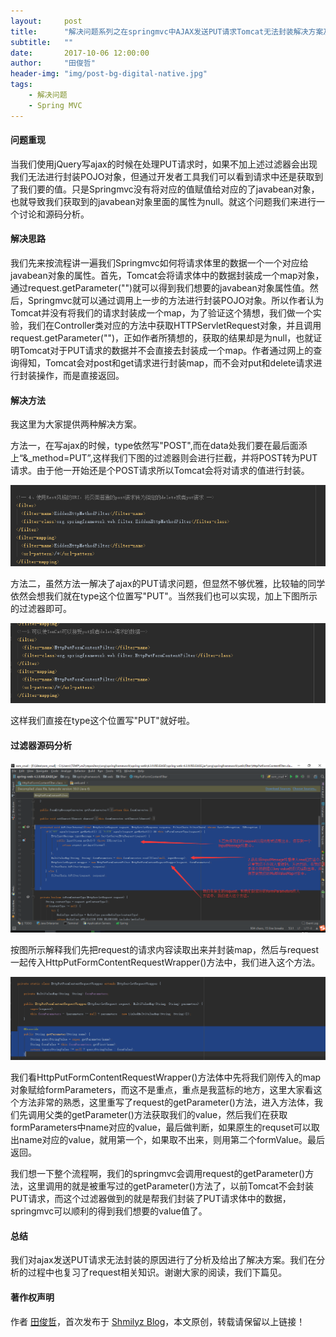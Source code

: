 ```yaml
---
layout:     post
title:      "解决问题系列之在springmvc中AJAX发送PUT请求Tomcat无法封装解决方案及源码分析"
subtitle:   ""
date:       2017-10-06 12:00:00
author:     "田俊哲"
header-img: "img/post-bg-digital-native.jpg"
tags:
    - 解决问题
    - Spring MVC
---
```



	


#### 问题重现

当我们使用jQuery写ajax的时候在处理PUT请求时，如果不加上述过滤器会出现我们无法进行封装POJO对象，但通过开发者工具我们可以看到请求中还是获取到了我们要的值。只是Springmvc没有将对应的值赋值给对应的了javabean对象，也就导致我们获取到的javabean对象里面的属性为null。就这个问题我们来进行一个讨论和源码分析。


#### 解决思路


我们先来按流程讲一遍我们Springmvc如何将请求体里的数据一个一个对应给javabean对象的属性。首先，Tomcat会将请求体中的数据封装成一个map对象，通过request.getParameter("")就可以得到我们想要的javabean对象属性值。然后，Springmvc就可以通过调用上一步的方法进行封装POJO对象。所以作者认为Tomcat并没有将我们的请求封装成一个map，为了验证这个猜想，我们做一个实验，我们在Controller类对应的方法中获取HTTPServletRequest对象，并且调用request.getParameter("")，正如作者所猜想的，获取的结果却是为null，也就证明Tomcat对于PUT请求的数据并不会直接去封装成一个map。作者通过网上的查询得知，Tomcat会对post和get请求进行封装map，而不会对put和delete请求进行封装操作，而是直接返回。


#### 解决方法

我这里为大家提供两种解决方案。

方法一，在写ajax的时候，type依然写"POST",而在data处我们要在最后面添上“&_method=PUT”,这样我们下图的过滤器则会进行拦截，并将POST转为PUT请求。由于他一开始还是个POST请求所以Tomcat会将对请求的值进行封装。


![java-javascript](/img/in-post/first-question/1.png)

方法二，虽然方法一解决了ajax的PUT请求问题，但显然不够优雅，比较轴的同学依然会想我们就在type这个位置写"PUT"。当然我们也可以实现，加上下图所示的过滤器即可。

![java-javascript](/img/in-post/first-question/2.png)

这样我们直接在type这个位置写"PUT"就好啦。


#### 过滤器源码分析


![java-javascript](/img/in-post/first-question/3.png)

按图所示解释我们先把request的请求内容读取出来并封装map，然后与request一起传入HttpPutFormContentRequestWrapper()方法中，我们进入这个方法。

![java-javascript](/img/in-post/first-question/4.png)

我们看HttpPutFormContentRequestWrapper()方法体中先将我们刚传入的map对象赋给formParameters，而这不是重点，重点是我蓝标的地方，这里大家看这个方法非常的熟悉，这里重写了request的getParameter()方法，进入方法体，我们先调用父类的getParameter()方法获取我们的value，然后我们在获取formParameters中name对应的value，最后做判断，如果原生的requset可以取出name对应的value，就用第一个，如果取不出来，则用第二个formValue。最后返回。


我们想一下整个流程啊，我们的springmvc会调用request的getParameter()方法，这里调用的就是被重写过的getParameter()方法了，以前Tomcat不会封装PUT请求，而这个过滤器做到的就是帮我们封装了PUT请求体中的数据，springmvc可以顺利的得到我们想要的value值了。




#### 总结

我们对ajax发送PUT请求无法封装的原因进行了分析及给出了解决方案。我们在分析的过程中也复习了request相关知识。谢谢大家的阅读，我们下篇见。



#### 著作权声明

作者 [田俊哲](https://shmilyz.github.io)，首次发布于 [Shmilyz Blog](https://shmilyz.github.io)，本文原创，转载请保留以上链接！


